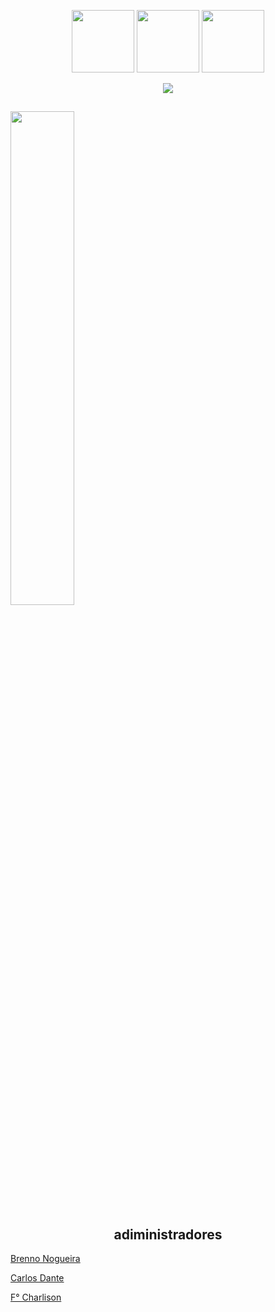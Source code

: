 <p align="center" ><img  src = "https://github.com/7oSkaaa/7oSkaaa/blob/main/Images/about_me.gif?raw=true" width = 100px>
 <img  src = "https://github.com/7oSkaaa/7oSkaaa/blob/main/Images/about_me.gif?raw=true" width = 100px>
 <img  src = "https://github.com/7oSkaaa/7oSkaaa/blob/main/Images/about_me.gif?raw=true" width = 100px>
</p>

<p align="center"> <a href="https://github.com/DenverCoder1/readme-typing-svg">
<img src="https://readme-typing-svg.herokuapp.com?font=Time+New+Roman&color=FFFFFF&size=25&center=true&vCenter=true&width=600&height=100&lines=Olá!+somos+da+company+eagles;Sejam+bem+vindos+ao+perfil+da+CyberTec!">
</a>
</p>

##
<div>
<img width=45% align="" src="https://github-readme-stats-git-main-rafaelalexandrino.vercel.app/api/top-langs/?username=CyberTec181&show_icons=true&theme=dark&layout=compact" /> 
</div>

##
<h2 align = "center">adiministradores</h2>

<a href = "https://github.com/Brenno030" >Brenno Nogueira</a>

<a href = "https://github.com/DantedSousa">Carlos Dante</a>

<a href = "https://github.com/charlisonsantos">F° Charlison</a>

